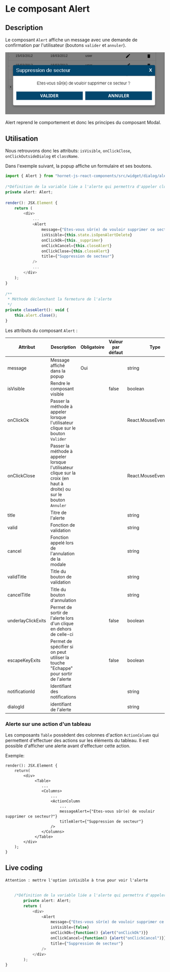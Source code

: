# Le composant Alert

## Description

Le composant `Alert` affiche un message avec une demande de confirmation par l'utilisateur (boutons `valider` et `annuler`).

![Boîte de confirmation](../sources/dialog/alert.png)

Alert reprend le comportement et donc les principes du composant Modal.

## Utilisation

Nous retrouvons donc les attributs: `isVisible`, `onClickClose`, `onClickOutsideDialog` et `className`.

Dans l'exemple suivant, la popup affiche un formulaire et ses boutons.
 
```javascript
import { Alert } from "hornet-js-react-components/src/widget/dialog/alert";

/*Définition de la variable liée a l'alerte qui permettra d'appeler close() sur l'alert*/
private alert: Alert;

render(): JSX.Element {
    return (
        <div>
            ...
            <Alert
                message={"Etes-vous sûr(e) de vouloir supprimer ce secteur?"}
                isVisible={this.state.isOpenAlertDelete}
                onClickOk={this._supprimer}
                onClickCancel={this.closeAlert}
                onClickClose={this.closeAlert}
                title={"Suppression de secteur"}
            />
            ...
        </div>
    );
}

/**
 * Méthode déclenchant la fermeture de l'alerte
 */
private closeAlert(): void {
    this.alert.close();
}
```

Les attributs du composant `Alert` :

| Attribut             | Description                                                                    | Obligatoire | Valeur par défaut | Type       |
| -------------------- | ------------------------------------------------------------------------------ | ----------- |------------------ |----------- |
| message              | Message affiché dans la popup                                                  | Oui         | &nbsp;            | string     |
| isVisible            | Rendre le composant visible                                                    | &nbsp;      | false             | boolean    |
| onClickOk            | Passer la méthode à appeler lorsque l'utilisateur clique sur le bouton `Valider` | &nbsp; | &nbsp; | React.MouseEventHandler<HTMLInputElement> |
| onClickClose         | Passer la méthode à appeler lorsque l'utilisateur clique sur la croix (en haut à droite) ou sur le bouton `Annuler` | &nbsp; | &nbsp; | React.MouseEventHandler<HTMLInputElement> |
| title                | Titre de l'alerte                                                              | &nbsp;      | &nbsp;            | string     |
| valid                | Fonction de validation                                                         | &nbsp;      | &nbsp;            | string     |
| cancel               | Fonction appelé lors de l'annulation de la modale                              | &nbsp;      | &nbsp;            | string     |
| validTitle           | Title du bouton de validation                                                  | &nbsp;      | &nbsp;            | string     |
| cancelTitle          | Title du bouton d'annulation                                                   | &nbsp;      | &nbsp;            | string     |
| underlayClickExits   | Permet de sortir de l'alerte lors d'un clique en dehors de celle-ci            | &nbsp;      | false             | boolean    |
| escapeKeyExits       | Permet de spécifier si on peut utiliser la touche "Echappe" pour sortir de l'alerte | &nbsp; | false             | boolean    |
| notificationId       | Identifiant des notifications                                                  | &nbsp;      | &nbsp;            | string     |
| dialogId             | identifiant de l'alerte                                                        | &nbsp;      | &nbsp;            | string     |


### Alerte sur une action d'un tableau

Les composants `Table` possèdent des colonnes d'action `ActionColumn` qui permettent d'effectuer des actions sur les éléments du tableau.
Il est possible d'afficher une alerte avant d'effectuer cette action.

Exemple:

```
render(): JSX.Element {
    return(
        <div>
             <Table>
                ...
                <Columns>
                    ...
                    <ActionColumn
                        ...
                        messageAlert={"Etes-vous sûr(e) de vouloir supprimer ce secteur?"}
                        titleAlert={"Suppression de secteur"}
                    />
                </Columns>
             </Table>
        </div>
    );
}
```

## Live coding

`Attention : mettre l'option isVisible à true pour voir l'alerte`

```javascript showroom

    /*Définition de la variable liée a l'alerte qui permettra d'appeler close() sur l'alert*/
        private alert: Alert;
        return (
            <div>
                <Alert
                    message={"Etes-vous sûr(e) de vouloir supprimer ce secteur?"}
                    isVisible={false}
                    onClickOk={function() {alert("onClickOk")}}
                    onClickCancel={function() {alert("onClickCancel")}}
                    title={"Suppression de secteur"}
                />
            </div>
        );
}
```